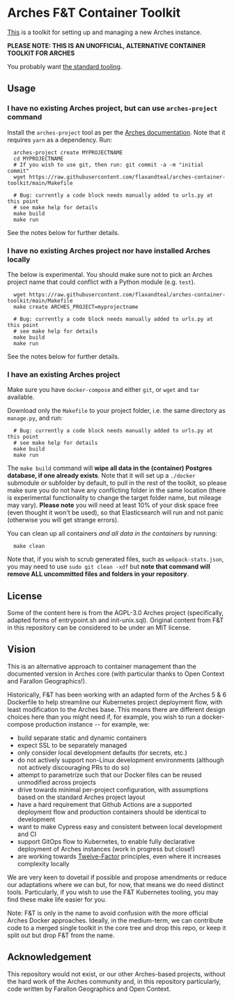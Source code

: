 # Arches F&T Container Toolkit

[This](This) is a toolkit for setting up and managing a new Arches instance.

**PLEASE NOTE: THIS IS AN UNOFFICIAL, ALTERNATIVE CONTAINER TOOLKIT FOR ARCHES**

You probably want [the standard tooling](https://arches.readthedocs.io/en/stable/installing/docker/).

## Usage

### I have no existing Arches project, but can use `arches-project` command

Install the `arches-project` tool as per the [Arches documentation](https://arches.readthedocs.io/en/stable/).
Note that it requires `yarn` as a dependency. Run:

```
  arches-project create MYPROJECTNAME
  cd MYPROJECTNAME
  # If you wish to use git, then run: git commit -a -m "initial commit"
  wget https://raw.githubusercontent.com/flaxandteal/arches-container-toolkit/main/Makefile
  
  # Bug: currently a code block needs manually added to urls.py at this point
  # see make help for details
  make build
  make run
```

See the notes below for further details.

### I have no existing Arches project nor have installed Arches locally

The below is experimental. You should make sure not to pick an Arches project name that
could conflict with a Python module (e.g. `test`).

```
  wget https://raw.githubusercontent.com/flaxandteal/arches-container-toolkit/main/Makefile
  make create ARCHES_PROJECT=myprojectname
  
  # Bug: currently a code block needs manually added to urls.py at this point
  # see make help for details
  make build
  make run
```

See the notes below for further details.

### I have an existing Arches project

Make sure you have `docker-compose` and either `git`, or `wget` and `tar` available.

Download only the `Makefile` to your project folder, i.e. the same directory as
`manage.py`, and run:

```
  # Bug: currently a code block needs manually added to urls.py at this point
  # see make help for details
  make build
  make run
```

The `make build` command will **wipe all data in the (container) Postgres database,
if one already exists**. Note that it will set up a `./docker` submodule or subfolder by default, to pull in
the rest of the toolkit, so please make sure you do not have any conflicting folder
in the same location (there is experimental functionality to change the target folder
name, but mileage may vary). **Please note** you will need at least 10% of your disk
space free (even thought it won't be used), so that Elasticsearch will run
and not panic (otherwise you will get strange errors).


You can clean up all containers _and all data in the containers_ by running:

```
  make clean
```

Note that, if you wish to scrub generated files, such as `webpack-stats.json`, you may
need to use `sudo git clean -xdf` but **note that command will remove ALL uncommitted
files and folders in your repository**.

## License

Some of the content here is from the AGPL-3.0 Arches project (specifically, adapted
forms of entrypoint.sh and init-unix.sql). Original content from F&T in this repository
can be considered to be under an MIT license.

## Vision

This is an alternative approach to container management than the documented
version in Arches core (with particular thanks to Open Context and Farallon Geographics!).

Historically, F&T has been working with an adapted form of the Arches 5 & 6 Dockerfile
to help streamline our Kubernetes project deployment flow, with least modification to the
Arches base. This means there are different design choices here than you might need if,
for example, you wish to run a docker-compose production instance -- for example, we:

 - build separate static and dynamic containers
 - expect SSL to be separately managed
 - only consider local development defaults (for secrets, etc.)
 - do not actively support non-Linux development environments (although not actively discouraging PRs to do so)
 - attempt to parametrize such that our Docker files can be reused unmodified across projects
 - drive towards minimal per-project configuration, with assumptions based on the standard Arches project layout
 - have a hard requirement that Github Actions are a supported deployment flow and production containers should be identical to development
 - want to make Cypress easy and consistent between local development and CI
 - support GitOps flow to Kubernetes, to enable fully declarative deployment of Arches instances (work in progress but close!)
 - are working towards [Twelve-Factor](https://12factor.net/) principles, even where it increases complexity locally

We are very keen to dovetail if possible and propose amendments or reduce our adaptations
where we can but, for now, that means we do need distinct tools. Particularly, if you
wish to use the F&T Kubernetes tooling, you may find these make life easier for you.

Note: F&T is only in the name to avoid confusion with the more official Arches Docker approaches.
Ideally, in the medium-term, we can contribute code to a merged single toolkit in the core tree and drop
this repo, or keep it split out but drop F&T from the name.

## Acknowledgement

This repository would not exist, or our other Arches-based projects, without the hard work
of the Arches community and, in this repository particularly, code written by Farallon Geographics
and Open Context.
